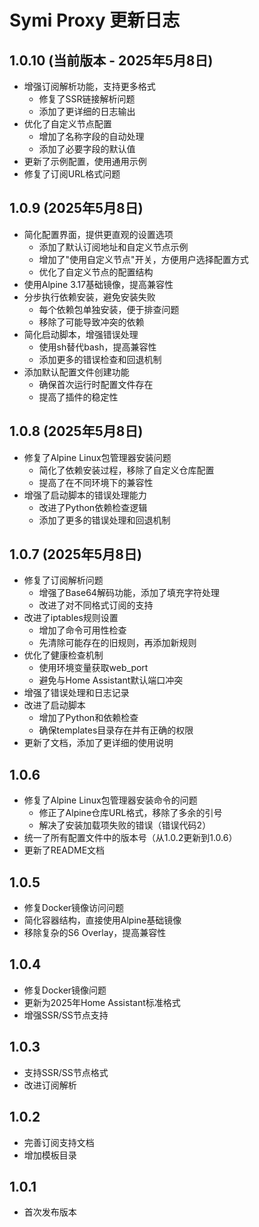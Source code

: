 # Symi Proxy 更新日志

## 1.0.10 (当前版本 - 2025年5月8日)
- 增强订阅解析功能，支持更多格式
  - 修复了SSR链接解析问题
  - 添加了更详细的日志输出
- 优化了自定义节点配置
  - 增加了名称字段的自动处理
  - 添加了必要字段的默认值
- 更新了示例配置，使用通用示例
- 修复了订阅URL格式问题

## 1.0.9 (2025年5月8日)
- 简化配置界面，提供更直观的设置选项
  - 添加了默认订阅地址和自定义节点示例
  - 增加了"使用自定义节点"开关，方便用户选择配置方式
  - 优化了自定义节点的配置结构
- 使用Alpine 3.17基础镜像，提高兼容性
- 分步执行依赖安装，避免安装失败
  - 每个依赖包单独安装，便于排查问题
  - 移除了可能导致冲突的依赖
- 简化启动脚本，增强错误处理
  - 使用sh替代bash，提高兼容性
  - 添加更多的错误检查和回退机制
- 添加默认配置文件创建功能
  - 确保首次运行时配置文件存在
  - 提高了插件的稳定性

## 1.0.8 (2025年5月8日)
- 修复了Alpine Linux包管理器安装问题
  - 简化了依赖安装过程，移除了自定义仓库配置
  - 提高了在不同环境下的兼容性
- 增强了启动脚本的错误处理能力
  - 改进了Python依赖检查逻辑
  - 添加了更多的错误处理和回退机制

## 1.0.7 (2025年5月8日)
- 修复了订阅解析问题
  - 增强了Base64解码功能，添加了填充字符处理
  - 改进了对不同格式订阅的支持
- 改进了iptables规则设置
  - 增加了命令可用性检查
  - 先清除可能存在的旧规则，再添加新规则
- 优化了健康检查机制
  - 使用环境变量获取web_port
  - 避免与Home Assistant默认端口冲突
- 增强了错误处理和日志记录
- 改进了启动脚本
  - 增加了Python和依赖检查
  - 确保templates目录存在并有正确的权限
- 更新了文档，添加了更详细的使用说明

## 1.0.6
- 修复了Alpine Linux包管理器安装命令的问题
  - 修正了Alpine仓库URL格式，移除了多余的引号
  - 解决了安装加载项失败的错误（错误代码2）
- 统一了所有配置文件中的版本号（从1.0.2更新到1.0.6）
- 更新了README文档

## 1.0.5
- 修复Docker镜像访问问题
- 简化容器结构，直接使用Alpine基础镜像
- 移除复杂的S6 Overlay，提高兼容性

## 1.0.4
- 修复Docker镜像问题
- 更新为2025年Home Assistant标准格式
- 增强SSR/SS节点支持

## 1.0.3
- 支持SSR/SS节点格式
- 改进订阅解析

## 1.0.2
- 完善订阅支持文档
- 增加模板目录

## 1.0.1
- 首次发布版本
